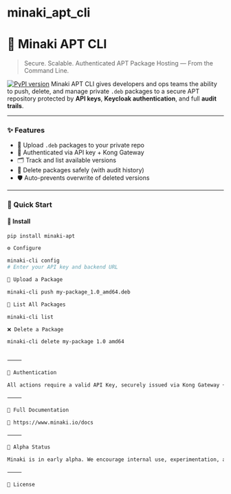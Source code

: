 # minaki_apt_cli

# 🚀 Minaki APT CLI

> Secure. Scalable. Authenticated APT Package Hosting — From the Command Line.

[![PyPI version](https://badge.fury.io/py/minaki-cli.svg)](https://badge.fury.io/py/minaki-cli)
Minaki APT CLI gives developers and ops teams the ability to push, delete, and manage private `.deb` packages to a secure APT repository protected by **API keys**, **Keycloak authentication**, and full **audit trails**.

---

### ✨ Features

- 🔐 Upload `.deb` packages to your private repo
- 🧾 Authenticated via API key + Kong Gateway
- 🗂 Track and list available versions
- 🧨 Delete packages safely (with audit history)
- 🛡️ Auto-prevents overwrite of deleted versions

---

### 🧪 Quick Start

#### 🔧 Install
```bash
pip install minaki-apt

⚙️ Configure

minaki-cli config
# Enter your API key and backend URL

🚀 Upload a Package

minaki-cli push my-package_1.0_amd64.deb

📜 List All Packages

minaki-cli list

❌ Delete a Package

minaki-cli delete my-package 1.0 amd64


⸻

🔐 Authentication

All actions require a valid API Key, securely issued via Kong Gateway + Keycloak. Each package is mapped to a unique user identity, and deletions are archived in a tamper-proof history log.

⸻

📘 Full Documentation

📖 https://www.minaki.io/docs

⸻

🧪 Alpha Status

Minaki is in early alpha. We encourage internal use, experimentation, and feedback — but recommend caution before production use. Expect rapid iteration and improvement.

⸻

📄 License

